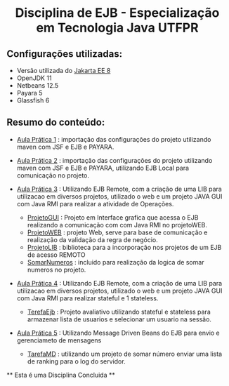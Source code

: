 <h1 align="center"> Disciplina de EJB - Especialização em Tecnologia Java UTFPR </h1>

## Configurações utilizadas:

   - Versão utilizada do [Jakarta EE 8](https://jakarta.ee/compatibility/#tab-8)
   - OpenJDK 11
   - Netbeans 12.5
   - Payara 5
   - Glassfish 6

## Resumo do conteúdo:

- [Aula Prática 1](https://github.com/GabryelBoeira/espec_java_ejb/tree/main/Aula4Prativa1) : importação das configurações do projeto utilizando maven com JSF e EJB e PAYARA.

- [Aula Prática 2](https://github.com/GabryelBoeira/espec_java_ejb/tree/main/Aula4Pratica2) : importação das configurações do projeto utilizando maven com JSF e EJB e PAYARA, utilizando EJB Local para comunicação no projeto.

- [Aula Prática 3](https://github.com/GabryelBoeira/espec_java_ejb/tree/main/Aula4Pratica3) : 
   Utilizando EJB Remote, com a criação de uma LIB para utilizacao em diversos projetos, utilizado o web e um projeto JAVA GUI com Java RMI para realizar a atividade de Operações. 
   - [ProjetoGUI](https://github.com/GabryelBoeira/espec_java_ejb/tree/main/Aula4Pratica3/Aula4Pratica3Gui) :
      Projeto em Interface grafica que acessa o EJB realizando a comunicação com com Java RMI no projetoWEB.
   - [ProjetoWEB](https://github.com/GabryelBoeira/espec_java_ejb/tree/main/Aula4Pratica3/Aula4Pratica3Web) :
      projeto Web, serve para base de comunicação e realização da validação da regra de negócio.
   - [ProjetoLIB](https://github.com/GabryelBoeira/espec_java_ejb/tree/main/Aula4Pratica3/Aula4Pratica3lib) :
      biblioteca para a incorporação nos projetos de um EJB de acesso REMOTO 
   - [SomarNumeros](https://github.com/GabryelBoeira/espec_java_ejb/tree/main/Aula4Pratica3/SomarNumeros/SomarNumeros) :
      incluido para realização da logica de somar numeros no projeto.      
- [Aula Prática 4](https://github.com/GabryelBoeira/espec_java_ejb/tree/main/Aula4Pratica4/Aula4Pratica4) :
   Utilizando EJB Remote, com a criação de uma LIB para utilizacao em diversos projetos, utilizado o web e um projeto JAVA GUI com Java RMI para realizar stateful e 1 stateless.
   -  [TerefaEjb](https://github.com/GabryelBoeira/espec_java_ejb/tree/main/Aula4Pratica4/TarefaEjb) :
      Projeto avaliativo utilizando stateful e stateless para armazenar lista de usuarios e selecionar um usuario na sessão.
-  [Aula Prática 5](https://github.com/GabryelBoeira/espec_java_ejb/tree/main/Aula5Pratica1/Aula5Pratica1) : 
   Utilizando Message Driven Beans do EJB para envio e gerenciameto de mensagens
   -  [TarefaMD](https://github.com/GabryelBoeira/espec_java_ejb/tree/main/Aula5Pratica1/tarefaMD) :
      utilizando um projeto de somar número enviar uma lista de ranking para o log do servidor.
      
\*\* Esta é uma Disciplina Concluida \*\*
